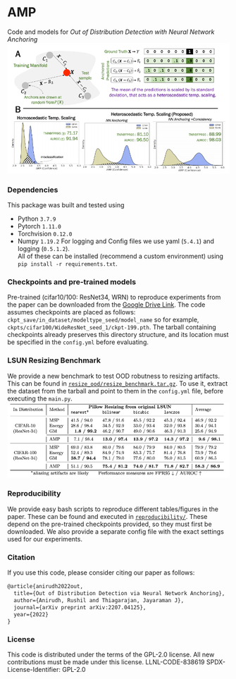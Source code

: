 # AMP
Code and models for _Out of Distribution Detection with Neural Network Anchoring_
<img src=figs/teaser.png width="800">

### Dependencies
This package was built and tested using
* Python `3.7.9`
* Pytorch `1.11.0`
* Torchvision `0.12.0`
* Numpy `1.19.2`
For logging and Config files we use yaml (`5.4.1`) and logging (`0.5.1.2`).  
All of these can be installed (recommend a custom environment) using `pip install -r requirements.txt`.


### Checkpoints and pre-trained models
Pre-trained (cifar10/100: ResNet34, WRN) to reproduce experiments from the paper can be downloaded from the [Google Drive Link](https://drive.google.com/drive/folders/1Pdh693qjUsF_BUtfIQtKpV-QNVyVEA_H). The code assumes checkpoints are placed as follows: `ckpt_save/in_dataset/modeltype_seed/model_name` so for example, `ckpts/cifar100/WideResNet_seed_1/ckpt-199.pth`. The tarball containing checkpoints already preserves this directory structure, and its location must be specified in the `config.yml` before evaluating.

### LSUN Resizing Benchmark
We provide a new benchmark to test OOD robutness to resizing artifacts. This can be found in  [`resize_ood/resize_benchmark.tar.gz`](resize_ood/). To use it, extract the dataset from the tarball and point to them in the `config.yml` file, before executing the `main.py`.
<img src=figs/table7.png width="750">

### Reproducibility
We provide easy bash scripts to reproduce different tables/figures in the paper. These can be found and executed in [`reproducibility/`](reproducibility/). These depend on the pre-trained checkpoints provided, so they must first be downloaded. We also provide a separate config file with the exact settings used for our experiments.

### Citation
If you use this code, please consider citing our paper as follows:
```
@article{anirudh2022out,
  title={Out of Distribution Detection via Neural Network Anchoring},
  author={Anirudh, Rushil and Thiagarajan, Jayaraman J},
  journal={arXiv preprint arXiv:2207.04125},
  year={2022}
}

```
### License
This code is distributed under the terms of the GPL-2.0 license. All new contributions must be made under this license.
LLNL-CODE-838619
SPDX-License-Identifier: GPL-2.0
